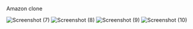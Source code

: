 Amazon clone

![Screenshot (7)](https://github.com/user-attachments/assets/229cb629-416c-43aa-955f-18818c21c976)
![Screenshot (8)](https://github.com/user-attachments/assets/74e513c9-9002-4d3e-a5d4-8ff98040fe33)
![Screenshot (9)](https://github.com/user-attachments/assets/10dc1ac0-6e89-4656-ac3e-e927b0d27732)
![Screenshot (10)](https://github.com/user-attachments/assets/7b804ba3-4016-4cad-aca8-fb9aa92b5526)



